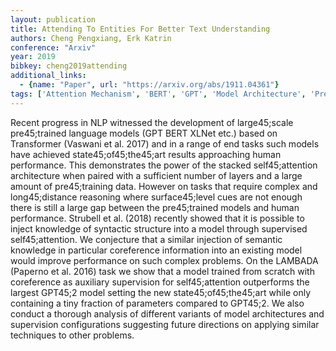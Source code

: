 ```yaml
---
layout: publication
title: Attending To Entities For Better Text Understanding
authors: Cheng Pengxiang, Erk Katrin
conference: "Arxiv"
year: 2019
bibkey: cheng2019attending
additional_links:
  - {name: "Paper", url: "https://arxiv.org/abs/1911.04361"}
tags: ['Attention Mechanism', 'BERT', 'GPT', 'Model Architecture', 'Pretraining Methods', 'Training Techniques', 'Transformer']
---
```

Recent progress in NLP witnessed the development of large45;scale pre45;trained language models (GPT BERT XLNet etc.) based on Transformer (Vaswani et al. 2017) and in a range of end tasks such models have achieved state45;of45;the45;art results approaching human performance. This demonstrates the power of the stacked self45;attention architecture when paired with a sufficient number of layers and a large amount of pre45;training data. However on tasks that require complex and long45;distance reasoning where surface45;level cues are not enough there is still a large gap between the pre45;trained models and human performance. Strubell et al. (2018) recently showed that it is possible to inject knowledge of syntactic structure into a model through supervised self45;attention. We conjecture that a similar injection of semantic knowledge in particular coreference information into an existing model would improve performance on such complex problems. On the LAMBADA (Paperno et al. 2016) task we show that a model trained from scratch with coreference as auxiliary supervision for self45;attention outperforms the largest GPT45;2 model setting the new state45;of45;the45;art while only containing a tiny fraction of parameters compared to GPT45;2. We also conduct a thorough analysis of different variants of model architectures and supervision configurations suggesting future directions on applying similar techniques to other problems.
